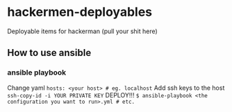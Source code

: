 # hackermen-deployables
Deployable items for hackerman (pull your shit here)

## How to use ansible

### ansible playbook
Change yaml
`hosts: <your host> # eg. localhost`
Add ssh keys to the host
`ssh-copy-id -i YOUR PRIVATE KEY`
DEPLOY!!!
`$ ansible-playbook <the configuration you want to run>.yml # etc.`

